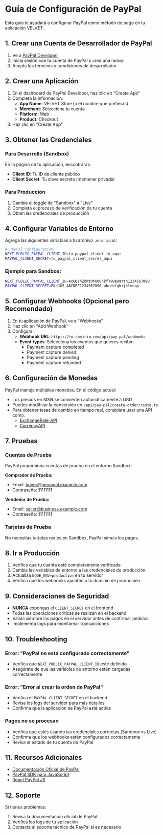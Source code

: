 # Guía de Configuración de PayPal

Esta guía te ayudará a configurar PayPal como método de pago en tu aplicación VELVET.

## 1. Crear una Cuenta de Desarrollador de PayPal

1. Ve a [PayPal Developer](https://developer.paypal.com/)
2. Inicia sesión con tu cuenta de PayPal o crea una nueva
3. Acepta los términos y condiciones de desarrollador

## 2. Crear una Aplicación

1. En el dashboard de PayPal Developer, haz clic en "Create App"
2. Completa la información:
   - **App Name**: VELVET Store (o el nombre que prefieras)
   - **Merchant**: Selecciona tu cuenta
   - **Platform**: Web
   - **Product**: Checkout
3. Haz clic en "Create App"

## 3. Obtener las Credenciales

### Para Desarrollo (Sandbox)
En la página de tu aplicación, encontrarás:
- **Client ID**: Tu ID de cliente público
- **Client Secret**: Tu clave secreta (mantener privada)

### Para Producción
1. Cambia el toggle de "Sandbox" a "Live"
2. Completa el proceso de verificación de tu cuenta
3. Obtén las credenciales de producción

## 4. Configurar Variables de Entorno

Agrega las siguientes variables a tu archivo `.env.local`:

```bash
# PayPal Configuration
NEXT_PUBLIC_PAYPAL_CLIENT_ID=tu_paypal_client_id_aqui
PAYPAL_CLIENT_SECRET=tu_paypal_client_secret_aqui
```

### Ejemplo para Sandbox:
```bash
NEXT_PUBLIC_PAYPAL_CLIENT_ID=AcGQYhZdWzOhKO8nkf7w8aO9Ytn1234567890
PAYPAL_CLIENT_SECRET=ENhJG5_ABCDEF1234567890-abcdefghijklmnop
```

## 5. Configurar Webhooks (Opcional pero Recomendado)

1. En tu aplicación de PayPal, ve a "Webhooks"
2. Haz clic en "Add Webhook"
3. Configura:
   - **Webhook URL**: `https://tu-dominio.com/api/pay-pal/webhooks`
   - **Event types**: Selecciona los eventos que quieres recibir:
     - Payment capture completed
     - Payment capture denied
     - Payment capture pending
     - Payment capture refunded

## 6. Configuración de Monedas

PayPal maneja múltiples monedas. En el código actual:
- Los precios en MXN se convierten automáticamente a USD
- Puedes modificar la conversión en `/api/pay-pal/create-order/route.ts`
- Para obtener tasas de cambio en tiempo real, considera usar una API como:
  - [ExchangeRate-API](https://exchangerate-api.com/)
  - [CurrencyAPI](https://currencyapi.com/)

## 7. Pruebas

### Cuentas de Prueba
PayPal proporciona cuentas de prueba en el entorno Sandbox:

**Comprador de Prueba:**
- Email: buyer@personal.example.com
- Contraseña: 11111111

**Vendedor de Prueba:**
- Email: seller@business.example.com
- Contraseña: 11111111

### Tarjetas de Prueba
No necesitas tarjetas reales en Sandbox, PayPal simula los pagos.

## 8. Ir a Producción

1. Verifica que tu cuenta esté completamente verificada
2. Cambia las variables de entorno a las credenciales de producción
3. Actualiza `NODE_ENV=production` en tu servidor
4. Verifica que los webhooks apunten a tu dominio de producción

## 9. Consideraciones de Seguridad

- **NUNCA** expongas el `CLIENT_SECRET` en el frontend
- Todas las operaciones críticas se realizan en el backend
- Valida siempre los pagos en el servidor antes de confirmar pedidos
- Implementa logs para monitorear transacciones

## 10. Troubleshooting

### Error: "PayPal no está configurado correctamente"
- Verifica que `NEXT_PUBLIC_PAYPAL_CLIENT_ID` esté definido
- Asegúrate de que las variables de entorno estén cargadas correctamente

### Error: "Error al crear la orden de PayPal"
- Verifica el `PAYPAL_CLIENT_SECRET` en el backend
- Revisa los logs del servidor para más detalles
- Confirma que la aplicación de PayPal esté activa

### Pagos no se procesan
- Verifica que estés usando las credenciales correctas (Sandbox vs Live)
- Confirma que los webhooks estén configurados correctamente
- Revisa el estado de tu cuenta de PayPal

## 11. Recursos Adicionales

- [Documentación Oficial de PayPal](https://developer.paypal.com/docs/)
- [PayPal SDK para JavaScript](https://github.com/paypal/paypal-js)
- [React PayPal JS](https://github.com/paypal/react-paypal-js)

## 12. Soporte

Si tienes problemas:
1. Revisa la documentación oficial de PayPal
2. Verifica los logs de tu aplicación
3. Contacta al soporte técnico de PayPal si es necesario
